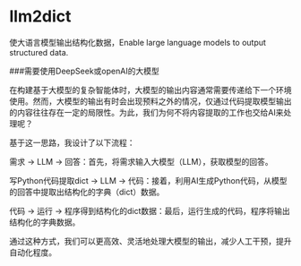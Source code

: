 # llm2dict
使大语言模型输出结构化数据，Enable large language models to output structured data.

###需要使用DeepSeek或openAI的大模型

在构建基于大模型的复杂智能体时，大模型的输出内容通常需要传递给下一个环境使用。然而，大模型的输出有时会出现预料之外的情况，仅通过代码提取模型输出的内容往往存在一定的局限性。为此，我们为何不将内容提取的工作也交给AI来处理呢？

基于这一思路，我设计了以下流程：

需求 -> LLM -> 回答：首先，将需求输入大模型（LLM），获取模型的回答。

写Python代码提取dict -> LLM -> 代码：接着，利用AI生成Python代码，从模型的回答中提取出结构化的字典（dict）数据。

代码 -> 运行 -> 程序得到结构化的dict数据：最后，运行生成的代码，程序将输出结构化的字典数据。

通过这种方式，我们可以更高效、灵活地处理大模型的输出，减少人工干预，提升自动化程度。

